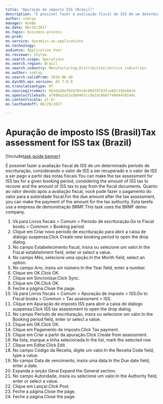 ```yaml
--- 
title: "Apuração de imposto ISS (Brasil)"
description: "É possível fazer a avaliação fiscal de ISS de um determinado período de escrituração, considerando o valor de ISS a ser recuperado e o valor de ISS a ser pago a partir das notas fiscais."
author: sndray
manager: AnnBe
ms.date: 06/26/2017
ms.topic: business-process
ms.prod: 
ms.service: dynamics-ax-applications
ms.technology: 
audience: Application User
ms.reviewer: shylaw
ms.search.scope: Operations
ms.search.region: Brazil
ms.search.industry: Manufacturing;Distribution;Service industries
ms.author: sndray
ms.search.validFrom: 2016-06-30
ms.dyn365.ops.version: AX 7.0.0
ms.translationtype: HT
ms.sourcegitcommit: 663da58ef01b705c0c984fbfd3fce8bc31be04c6
ms.openlocfilehash: af890a2a53a3b0497cc9a1dc8b6ff4044450194c
ms.contentlocale: pt-br
ms.lasthandoff: 08/29/2017

---
```

# <a name="tax-assessment-for-iss-tax-brazil"></a><span data-ttu-id="dde30-103">Apuração de imposto ISS (Brasil)</span><span class="sxs-lookup"><span data-stu-id="dde30-103">Tax assessment for ISS tax (Brazil)</span></span>

[!include[task guide banner](../../includes/task-guide-banner.md)]

<span data-ttu-id="dde30-104">É possível fazer a avaliação fiscal de ISS de um determinado período de escrituração, considerando o valor de ISS a ser recuperado e o valor de ISS a ser pago a partir das notas fiscais.</span><span class="sxs-lookup"><span data-stu-id="dde30-104">You can make the tax assessment for ISS tax for a given booking period, considering the amount of ISS tax to recover and the amount of ISS tax to pay from the fiscal documents.</span></span> <span data-ttu-id="dde30-105">Quanto ao valor devido após a avaliação fiscal, você pode fazer o pagamento do valor para a autoridade fiscal.</span><span class="sxs-lookup"><span data-stu-id="dde30-105">For the due amount after the tax assessment, you can make the payment of the amount for the tax authority.</span></span> <span data-ttu-id="dde30-106">Esta tarefa usa a empresa de demonstração BRMF.</span><span class="sxs-lookup"><span data-stu-id="dde30-106">This task uses the BRMF demo company.</span></span>

1. <span data-ttu-id="dde30-107">Vá para Livros fiscais > Comum > Período de escrituração.</span><span class="sxs-lookup"><span data-stu-id="dde30-107">Go to Fiscal books > Common > Booking period.</span></span>
2. <span data-ttu-id="dde30-108">Clique em Criar novo período de escrituração para abrir a caixa de diálogo suspensa.</span><span class="sxs-lookup"><span data-stu-id="dde30-108">Click Create new booking period to open the drop dialog.</span></span>
3. <span data-ttu-id="dde30-109">No campo Estabelecimento fiscal, insira ou selecione um valor.</span><span class="sxs-lookup"><span data-stu-id="dde30-109">In the Fiscal establishment field, enter or select a value.</span></span>
4. <span data-ttu-id="dde30-110">No campo Mês, selecione uma opção.</span><span class="sxs-lookup"><span data-stu-id="dde30-110">In the Month field, select an option.</span></span>
5. <span data-ttu-id="dde30-111">No campo Ano, insira um número.</span><span class="sxs-lookup"><span data-stu-id="dde30-111">In the Year field, enter a number.</span></span>
6. <span data-ttu-id="dde30-112">Clique em OK.</span><span class="sxs-lookup"><span data-stu-id="dde30-112">Click OK.</span></span>
7. <span data-ttu-id="dde30-113">Clique em Sincronizar.</span><span class="sxs-lookup"><span data-stu-id="dde30-113">Click Sync.</span></span>
8. <span data-ttu-id="dde30-114">Clique em OK.</span><span class="sxs-lookup"><span data-stu-id="dde30-114">Click OK.</span></span>
9. <span data-ttu-id="dde30-115">Feche a página.</span><span class="sxs-lookup"><span data-stu-id="dde30-115">Close the page.</span></span>
10. <span data-ttu-id="dde30-116">Vá para Livros fiscais > Comum > Apuração de imposto > ISS.</span><span class="sxs-lookup"><span data-stu-id="dde30-116">Go to Fiscal books > Common > Tax assessment > ISS.</span></span>
11. <span data-ttu-id="dde30-117">Clique em Apuração de imposto ISS para abrir a caixa de diálogo suspensa.</span><span class="sxs-lookup"><span data-stu-id="dde30-117">Click ISS tax assessment to open the drop dialog.</span></span>
12. <span data-ttu-id="dde30-118">No campo Período de escrituração, insira ou selecione um valor.</span><span class="sxs-lookup"><span data-stu-id="dde30-118">In the Booking period field, enter or select a value.</span></span>
13. <span data-ttu-id="dde30-119">Clique em OK.</span><span class="sxs-lookup"><span data-stu-id="dde30-119">Click OK.</span></span>
14. <span data-ttu-id="dde30-120">Clique em Pagamento de imposto.</span><span class="sxs-lookup"><span data-stu-id="dde30-120">Click Tax payment.</span></span>
15. <span data-ttu-id="dde30-121">Clique em Criar a partir da apuração.</span><span class="sxs-lookup"><span data-stu-id="dde30-121">Click Create from assessment.</span></span>
16. <span data-ttu-id="dde30-122">Na lista, marque a linha selecionada.</span><span class="sxs-lookup"><span data-stu-id="dde30-122">In the list, mark the selected row.</span></span>
17. <span data-ttu-id="dde30-123">Clique em Editar.</span><span class="sxs-lookup"><span data-stu-id="dde30-123">Click Edit.</span></span>
18. <span data-ttu-id="dde30-124">No campo Código da Receita, digite um valor.</span><span class="sxs-lookup"><span data-stu-id="dde30-124">In the Receita Code field, type a value.</span></span>
19. <span data-ttu-id="dde30-125">No campo Data de vencimento, insira uma data.</span><span class="sxs-lookup"><span data-stu-id="dde30-125">In the Due date field, enter a date.</span></span>
20. <span data-ttu-id="dde30-126">Expanda a seção Geral.</span><span class="sxs-lookup"><span data-stu-id="dde30-126">Expand the General section.</span></span>
21. <span data-ttu-id="dde30-127">No campo Autoridade, insira ou selecione um valor.</span><span class="sxs-lookup"><span data-stu-id="dde30-127">In the Authority field, enter or select a value.</span></span>
22. <span data-ttu-id="dde30-128">Clique em Lançar.</span><span class="sxs-lookup"><span data-stu-id="dde30-128">Click Post.</span></span>
23. <span data-ttu-id="dde30-129">Feche a página.</span><span class="sxs-lookup"><span data-stu-id="dde30-129">Close the page.</span></span>
24. <span data-ttu-id="dde30-130">Feche a página.</span><span class="sxs-lookup"><span data-stu-id="dde30-130">Close the page.</span></span>


